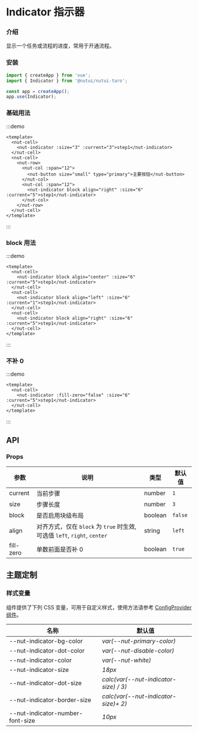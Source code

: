 # Indicator 指示器

### 介绍

显示一个任务或流程的进度，常用于开通流程。

### 安装

```js
import { createApp } from 'vue';
import { Indicator } from '@nutui/nutui-taro';

const app = createApp();
app.use(Indicator);
```

### 基础用法

:::demo

```vue
<template>
  <nut-cell>
    <nut-indicator :size="3" :current="3">step1</nut-indicator>
  </nut-cell>
  <nut-cell>
    <nut-row>
      <nut-col :span="12">
        <nut-button size="small" type="primary">主要按钮</nut-button>
      </nut-col>
      <nut-col :span="12">
        <nut-indicator block align="right" :size="6" :current="5">step1</nut-indicator>
      </nut-col>
    </nut-row>
  </nut-cell>
</template>
```

:::

### block 用法

:::demo

```vue
<template>
  <nut-cell>
    <nut-indicator block algin="center" :size="6" :current="5">step1</nut-indicator>
  </nut-cell>
  <nut-cell>
    <nut-indicator block align="left" :size="6" :current="1">step1</nut-indicator>
  </nut-cell>
  <nut-cell>
    <nut-indicator block align="right" :size="6" :current="5">step1</nut-indicator>
  </nut-cell>
</template>
```

:::

### 不补 0

:::demo

```vue
<template>
  <nut-cell>
    <nut-indicator :fill-zero="false" :size="6" :current="5">step1</nut-indicator>
  </nut-cell>
</template>
```

:::

## API

### Props

| 参数 | 说明 | 类型 | 默认值 |
| --- | --- | --- | --- |
| current | 当前步骤 | number | `1` |
| size | 步骤长度 | number | `3` |
| block | 是否启用块级布局 | boolean | `false` |
| align | 对齐方式，仅在 `block` 为 `true` 时生效, 可选值 `left`, `right`, `center` | string | `left` |
| fill-zero | 单数前面是否补 0 | boolean | `true` |

## 主题定制

### 样式变量

组件提供了下列 CSS 变量，可用于自定义样式，使用方法请参考 [ConfigProvider 组件](#/zh-CN/component/configprovider)。

| 名称 | 默认值 |
| --- | --- |
| --nut-indicator-bg-color | _var(--nut-primary-color)_ |
| --nut-indicator-dot-color | _var(--nut-disable-color)_ |
| --nut-indicator-color | _var(--nut-white)_ |
| --nut-indicator-size | _18px_ |
| --nut-indicator-dot-size | _calc(var(--nut-indicator-size) / 3)_ |
| --nut-indicator-border-size | _calc(var(--nut-indicator-size)+ 2)_ |
| --nut-indicator-number-font-size | _10px_ |

